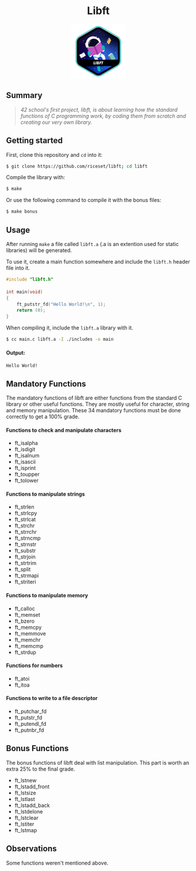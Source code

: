 <h1 align="center">
	Libft
</h1>

<p align="center">
    <img src="https://github.com/riceset/riceset/blob/main/42_badges/libfte.png" />
</p>

## Summary
> <i>42 school's first project, libft, is about learning how</i>
> <i>the standard functions of C programming work, by coding</i>
> <i>them from scratch and creating our very own library.</i>

## Getting started
First, clone this repository and `cd` into it:

```zsh
$ git clone https://github.com/riceset/libft; cd libft
```

Compile the library with:

```zsh
$ make
```

Or use the following command to compile it with the bonus files:

```zsh
$ make bonus
```

## Usage
After running `make` a file called `libft.a` (.a is an extention used for static libraries) will be generated.

To use it, create a main function somewhere and include the `libft.h` header file into it.

```c
#include "libft.h"

int main(void)
{
    ft_putstr_fd("Hello World!\n", 1);
    return (0);
}
```

When compiling it, include the `libft.a` library with it.

```sh
$ cc main.c libft.a -I ./includes -o main
```

#### Output:

```
Hello World!
```

## Mandatory Functions
The mandatory functions of libft are either functions from the standard C library or other useful functions.
They are mostly useful for character, string and memory manipulation. These 34 mandatory functions must be done correctly to get a 100% grade.

#### Functions to check and manipulate characters

- ft_isalpha
- ft_isdigit
- ft_isalnum
- ft_isascii
- ft_isprint
- ft_toupper
- ft_tolower

#### Functions to manipulate strings

- ft_strlen
- ft_strlcpy
- ft_strlcat
- ft_strchr
- ft_strrchr
- ft_strncmp
- ft_strnstr
- ft_substr
- ft_strjoin
- ft_strtrim
- ft_split
- ft_strmapi
- ft_striteri

#### Functions to manipulate memory

- ft_calloc
- ft_memset
- ft_bzero
- ft_memcpy
- ft_memmove
- ft_memchr
- ft_memcmp
- ft_strdup

#### Functions for numbers

- ft_atoi
- ft_itoa

#### Functions to write to a file descriptor

- ft_putchar_fd
- ft_putstr_fd
- ft_putendl_fd
- ft_putnbr_fd

## Bonus Functions
The bonus functions of libft deal with list manipulation. This part is worth an extra 25% to the final grade.

- ft_lstnew
- ft_lstadd_front
- ft_lstsize
- ft_lstlast
- ft_lstadd_back
- ft_lstdelone
- ft_lstclear
- ft_lstiter
- ft_lstmap

## Observations
Some functions weren't mentioned above.
